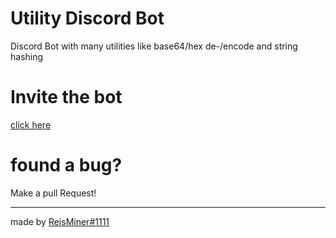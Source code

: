 # Utility Discord Bot
Discord Bot with many utilities like base64/hex de-/encode and string hashing

# Invite the bot
[click here](https://discord.com/api/oauth2/authorize?client_id=897819560902787133&permissions=131072&scope=bot%20applications.commands)

# found a bug?
Make a pull Request!

---
made by [ReisMiner#1111](https://reisminer.xyz)
